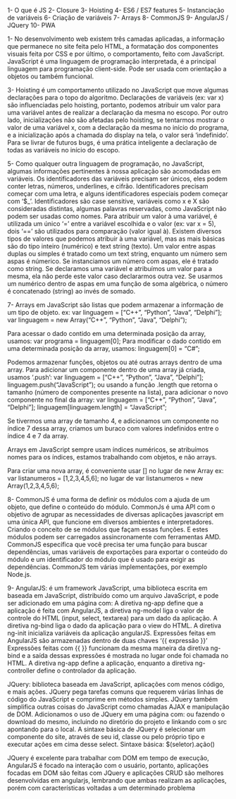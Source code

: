 1- O que é JS
2- Closure
3- Hoisting
4- ES6 / ES7 features
5- Instanciação de variáveis
6- Criação de variáveis
7- Arrays
8- CommonJS
9- AngularJS / JQuery
10- PWA

1- No desenvolvimento web existem três camadas aplicadas, a informação que permanece no site feita pelo HTML, a formatação dos componentes visuais feita por CSS e por último, o comportamento, feito com JavaScript.
	JavaScript é uma linguagem de programação interpretada, é a principal linguagem para programação client-side. Pode ser usada com orientação a objetos ou também funcional.
  
3- Hoisting é um comportamento utilizado no JavaScript que move algumas declarações para o topo do algoritmo.
  Declarações de variáveis (ex: var x) são influenciadas pelo hoisting, portanto, podemos atribuir um valor para uma variável antes de realizar a declaração da mesma no escopo.
  Por outro lado, inicializações não são afetadas pelo hoisting, se tentarmos mostrar o valor de uma variável x, com a declaração da mesma no início do programa, e a inicialização após a chamada do display na tela, o valor será ‘indefinido’.
  Para se livrar de futuros bugs, é uma prática inteligente a declaração de todas as variáveis no início do escopo.
  
5- Como qualquer outra linguagem de programação, no JavaScript, algumas informações pertinentes à nossa aplicação são acomodadas em variáveis.
	Os identificadores das variáveis precisam ser únicos, eles podem conter letras, números, underlines, e cifrão. Identificadores precisam começar com uma letra, e alguns identificadores especiais podem começar com ‘$_’. Identificadores são case sensitive, variáveis como x e X são consideradas distintas, algumas palavras reservadas, como JavaScript não podem ser usadas como nomes.
	Para atribuir um valor à uma variável, é utilizada um único ‘=’ entre a variável escolhida e o valor (ex: var x = 5), dois ‘==’ são utilizados para comparação (valor igual à).
	Existem diversos tipos de valores que podemos atribuir à uma variável, mas as mais básicas são do tipo inteiro (numérico) e text string (texto). Um valor entre aspas duplas ou simples é tratado como um text string, enquanto um número sem aspas é númerico. Se instanciamos um número com aspas, ele é tratado como string.
	Se declaramos uma variável e atribuímos um valor para a mesma, ela não perde este valor caso declararmos outra vez.
	Se usarmos um numérico dentro de aspas em uma função de soma algébrica, o número é concatenado (string) ao invés de somado.


7- Arrays em JavaScript são listas que podem armazenar a informação de um tipo de objeto.
ex: var linguagem = [“C++”, “Python”, “Java”, “Delphi”];
      var linguagem = new Array(“C++”, “Python”, “Java”, “Delphi”);

Para acessar o dado contido em uma determinada posição da array, usamos:
var programa = linguagem[0];
Para modificar o dado contido em uma determinada posição da array, usamos:
linguagem[0] = “C#”;

Podemos armazenar funções, objetos ou até outras arrays dentro de uma array.
Para adicionar um componente dentro de uma array já criada, usamos ‘.push’:
var linguagem = [“C++”, “Python”, “Java”, “Delphi”];
linguagem.push(“JavaScript”);
ou usando a função .length que retorna o tamanho (número de componentes presente na lista), para adicionar o novo componente no final da array:
var linguagem = [“C++”, “Python”, “Java”, “Delphi”];
linguagem[linguagem.length] = “JavaScript”;

Se tivermos uma array de tamanho 4, e adicionamos um componente no índice 7 dessa array, criamos um buraco com valores indefinidos entre o índice 4 e 7 da array.

Arrays em JavaScript sempre usam índices numéricos, se atribuímos nomes para os índices, estamos trabalhando com objetos, e não arrays.

Para criar uma nova array, é conveniente usar [] no lugar de new Array
ex: var listanumeros = [1,2,3,4,5,6];
no lugar de 
var listanumeros = new Array(1,2,3,4,5,6);

8- CommonJS é uma forma de definir os módulos com a ajuda de um objeto, que define o conteúdo do módulo. 
	CommonJs é uma API com o objetivo de agrupar as necessidades de diversas aplicações javascript em uma única API, que funcione em diversos ambientes e interpretadores. Criando o conceito de se módulos que façam essas funções. E estes módulos podem ser carregados assincronamente com ferramentas AMD.
	CommonJS específica que você precisa ter uma função para buscar dependências, umas variáveis de exportações ​​para exportar o conteúdo do módulo e um identificador do módulo que é usado para exigir as dependências. CommonJS tem várias implementações, por exemplo Node.js.


9- AngularJS: é um framework JavaScript, uma biblioteca escrita em baseada em JavaScript, distribuído como um arquivo JavaScript, e pode ser adicionado em uma página com: <script srv=”https://ajax.googleapis.com/ajax/libs/angularjs/1.6.4/angular.min.js”></script> 
A diretiva ng-app define que a aplicação é feita com AngularJS, a diretiva ng-model liga o valor de controle do HTML (input, select, textarea) para um dado da aplicação.
A diretiva ng-bind liga o dado da aplicação para o view do HTML.
A diretiva ng-init inicializa variáveis da aplicação angularJS.
Expressões feitas em AngularJS são armazenadas dentro de duas chaves ‘{{ expressão }}’
Expressões feitas com {{ }} funcionam da mesma maneira da diretiva ng-bind e a saída dessas expressões é mostrada no lugar onde foi chamada no HTML.
A diretiva ng-app define a aplicação, enquanto a diretiva ng-controller define o controlador da aplicação.

JQuery: biblioteca baseada em JavaScript, aplicações com menos código, e mais ações.
JQuery pega tarefas comuns que requerem várias linhas de código do JavaScript e comprime em métodos simples.
JQuery também simplifica outras coisas do JavaScript como chamadas AJAX e manipulação de DOM.
Adicionamos o uso de JQuery em uma página com: <script src=”https://ajax.googleapis.com/ajax/libs/jquery/3.2.1/jquery.min.js”></script>
ou fazendo o download do mesmo, incluindo no diretório do projeto e linkando com o src apontando para o local.
	A sintaxe básica de JQuery é selecionar um componente do site, através de seu id, classe ou pelo próprio tipo e executar ações em cima desse select.
	Sintaxe básica: $(seletor).ação()

JQuery é excelente para trabalhar com DOM em tempo de execução, AngularJS é focado na interação com o usuário, portanto, aplicações
focadas em DOM são feitas com JQuery e aplicações CRUD são melhores desenvolvidas em angularjs, lembrando que ambas realizam as aplicações, porém com características voltadas a um determinado problema
